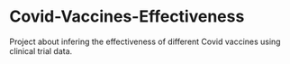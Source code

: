 # Covid-Vaccines-Effectiveness
Project about infering the effectiveness of different Covid vaccines using clinical trial data.
